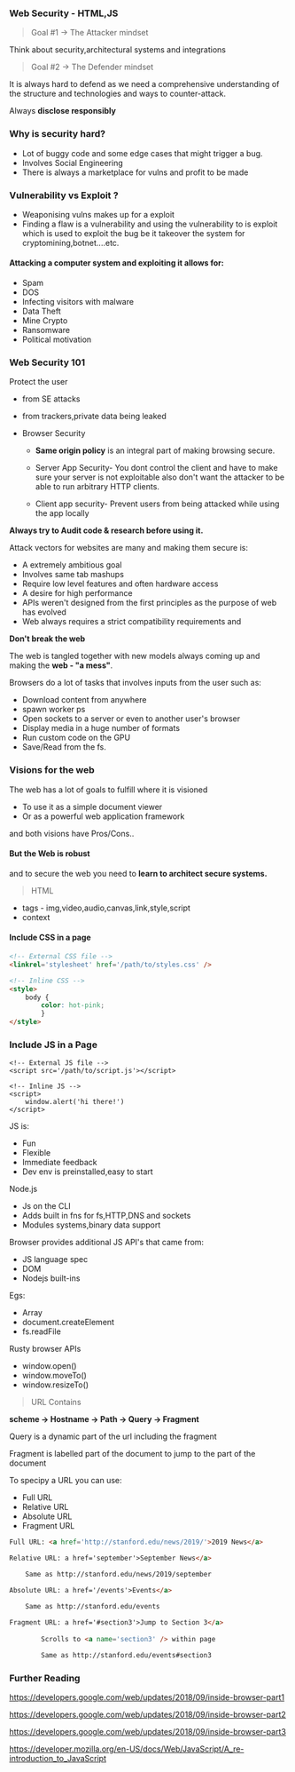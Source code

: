 ### Web Security - HTML,JS


>Goal #1 -> The Attacker mindset 

Think about security,architectural systems and integrations

>Goal #2 -> The Defender mindset

It is always hard to defend as we need a comprehensive understanding of the structure and technologies and ways to counter-attack.

Always **disclose responsibly**

### Why is security hard?
- Lot of buggy code and some edge cases that might trigger a bug.
- Involves Social Engineering
- There is always a marketplace for vulns and profit to be made

### Vulnerability vs Exploit ?
- Weaponising vulns makes up for a exploit
- Finding a flaw is a vulnerability and using the vulnerability to is exploit which is used to exploit the bug be it takeover the system for cryptomining,botnet....etc.

#### Attacking a computer system and exploiting it allows for:
- Spam
- DOS
- Infecting visitors with malware
- Data Theft
- Mine Crypto
- Ransomware
- Political motivation

### Web Security 101

Protect the user
- from SE attacks
- from trackers,private data being leaked

- Browser Security
     - **Same origin policy** is an integral part of making browsing secure.

    - Server App Security- You dont control the client and have to make sure your server is not exploitable also don't want the attacker to be able to run arbitrary HTTP clients.

    - Client app security- Prevent users from being attacked while using the app locally


**Always try to Audit code & research before using it.**

Attack vectors for websites are many and making them secure is:
- A extremely ambitious goal
- Involves same tab mashups
- Require low level features and often hardware access
- A desire for high performance
- APIs weren't designed from the first principles as the purpose of web has evolved
- Web always requires a strict compatibility requirements and 

**Don't break the web**

The web is tangled together with new models always coming up and making the **web - "a mess"**.


Browsers do a lot of tasks that involves inputs from the user such as:

- Download content from anywhere
- spawn worker ps
- Open sockets to a server or even to another user's browser
- Display media in a huge number of formats
- Run custom code on the GPU
- Save/Read from the fs.


### Visions for the web

The web has a lot of goals to fulfill where it is visioned

- To use it as a simple document viewer
- Or as a powerful web application framework

and both visions have Pros/Cons..

#### But the Web is robust

and to secure the web you need to **learn to architect secure systems.**

>HTML
- tags - img,video,audio,canvas,link,style,script
- context

#### Include CSS in a page
```HTML
<!-- External CSS file -->
<linkrel='stylesheet' href='/path/to/styles.css' />

<!-- Inline CSS -->
<style>  
    body {
        color: hot-pink;  
        }
</style>
```

### Include JS in a Page

```JS
<!-- External JS file -->
<script src='/path/to/script.js'></script>

<!-- Inline JS -->
<script>
    window.alert('hi there!')
</script>
```

JS is:
- Fun
- Flexible
- Immediate feedback
- Dev env is preinstalled,easy to start

Node.js
- Js on the CLI
- Adds built in fns for fs,HTTP,DNS and sockets
- Modules systems,binary data support

Browser provides additional JS API's that came from:
- JS language spec
- DOM
- Nodejs built-ins

Egs:
- Array
- document.createElement
- fs.readFile

Rusty browser APIs
- window.open()
- window.moveTo()
- window.resizeTo()


>URL Contains 

**scheme -> Hostname -> Path -> Query -> Fragment**

Query is a dynamic part of the url including the fragment

Fragment is labelled part of the document to jump to the part of the document

To specipy a URL you can use:
- Full URL
- Relative URL
- Absolute URL
- Fragment URL

```HTML
Full URL: <a href='http://stanford.edu/news/2019/'>2019 News</a>

Relative URL: a href='september'>September News</a>

    Same as http://stanford.edu/news/2019/september

Absolute URL: a href='/events'>Events</a>

    Same as http://stanford.edu/events

Fragment URL: a href='#section3'>Jump to Section 3</a>
        
        Scrolls to <a name='section3' /> within page
        
        Same as http://stanford.edu/events#section3
```

### Further Reading
https://developers.google.com/web/updates/2018/09/inside-browser-part1

https://developers.google.com/web/updates/2018/09/inside-browser-part2

https://developers.google.com/web/updates/2018/09/inside-browser-part3

https://developer.mozilla.org/en-US/docs/Web/JavaScript/A_re-introduction_to_JavaScript
